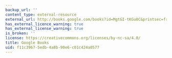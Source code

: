 ```yaml
---
backup_url: ''
content_type: external-resource
external_url: http://books.google.com/books?id=MgtGI-tKGu0C&printsec=frontcover
has_external_licence_warning: true
has_external_license_warning: true
is_broken: ''
license: https://creativecommons.org/licenses/by-nc-sa/4.0/
title: Google Books
uid: f11c3967-5edb-4a8b-90e6-c01c424a0577
---
```

